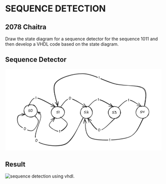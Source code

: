 <h1>SEQUENCE DETECTION</h1>
<h2>2078 Chaitra</h2>
<p>Draw the state diagram for a sequence detector for the sequence 1011 and then develop a VHDL code based on the state diagram. </p>
<h2>Sequence Detector</h2>
<img src="./SeqDec1011.png">
<h2>Result</h2>
<img src="./SEQUENCE.png" alt="sequence detection using vhdl." />
